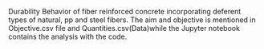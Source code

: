 Durability Behavior of fiber reinforced concrete incorporating deferent types of natural, pp and steel fibers. The aim and objective is mentioned in Objective.csv file and Quantities.csv(Data)while the Jupyter notebook contains the analysis with the code.

